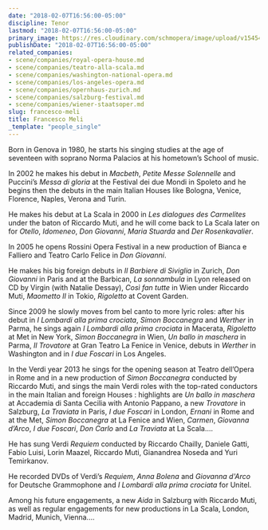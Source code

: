 ```yaml
---
date: "2018-02-07T16:56:00-05:00"
discipline: Tenor
lastmod: "2018-02-07T16:56:00-05:00"
primary_image: https://res.cloudinary.com/schmopera/image/upload/v1545409169/media/webhook-uploads/1518040343696/meli-e1453220998660.jpg.jpg
publishDate: "2018-02-07T16:56:00-05:00"
related_companies:
- scene/companies/royal-opera-house.md
- scene/companies/teatro-alla-scala.md
- scene/companies/washington-national-opera.md
- scene/companies/los-angeles-opera.md
- scene/companies/opernhaus-zurich.md
- scene/companies/salzburg-festival.md
- scene/companies/wiener-staatsoper.md
slug: francesco-meli
title: Francesco Meli
_template: "people_single"
---
```


Born in Genova in 1980, he starts his singing studies at the age of seventeen with soprano Norma Palacios at his hometown’s School of music.

In 2002 he makes his debut in *Macbeth*, *Petite Messe Solennelle* and Puccini’s *Messa di gloria* at the Festival dei due Mondi in Spoleto and he begins then the debuts in the main Italian Houses like Bologna, Venice, Florence, Naples, Verona and Turin.

He makes his debut at La Scala in 2000 in *Les dialogues des Carmelites* under the baton of Riccardo Muti, and he will come back to La Scala later on for *Otello*, *Idomeneo*, *Don Giovanni*, *Maria Stuarda* and *Der Rosenkavalier*.

In 2005 he opens Rossini Opera Festival in a new production of Bianca e Falliero and Teatro Carlo Felice in *Don Giovanni*.

He makes his big foreign debuts in *Il Barbiere di Siviglia* in Zurich, *Don Giovanni* in Paris and at the Barbican, *La sonnambula* in Lyon released on CD by Virgin (with Natalie Dessay), *Così fan tutte* in Wien under Riccardo Muti, *Maometto II* in Tokio, *Rigoletto* at Covent Garden.

Since 2009 he slowly moves from bel canto to more lyric roles: after his debut in *I Lombardi alla prima crociata*, *Simon Boccanegra* and *Werther* in Parma, he sings again *I Lombardi alla prima crociata* in Macerata, *Rigoletto* at Met in New York, *Simon Boccanegra* in Wien, *Un ballo in maschera* in Parma, *Il Trovatore* at Gran Teatro La Fenice in Venice, debuts in *Werther* in Washington and in *I due Foscari* in Los Angeles.

In the Verdi year 2013 he sings for the opening season at Teatro dell’Opera in Rome and in a new production of *Simon Boccanegra* conducted by Riccardo Muti, and sings the main Verdi roles with the top-rated conductors in the main Italian and foreign Houses : highlights are *Un ballo in maschera* at Accademia di Santa Cecilia with Antonio Pappano, a new *Trovatore* in Salzburg, *La Traviata* in Paris, *I due Foscari* in London, *Ernani* in Rome and at the Met, *Simon Boccanegra* at La Fenice and Wien, *Carmen*, *Giovanna d’Arco*, *I due Foscari*, *Don Carlo* and *La Traviata* at La Scala....

He has sung Verdi *Requiem* conducted by Riccardo Chailly, Daniele Gatti, Fabio Luisi, Lorin Maazel, Riccardo Muti, Gianandrea Noseda and Yuri Temirkanov.

He recorded DVDs of Verdi’s *Requiem*, *Anna Bolena* and *Giovanna d'Arco* for Deutsche Grammophone and *I Lombardi alla prima crociata* for Unitel.

Among his future engagements, a new *Aida* in Salzburg with Riccardo Muti, as well as regular engagements for new productions in La Scala, London, Madrid, Munich, Vienna....
